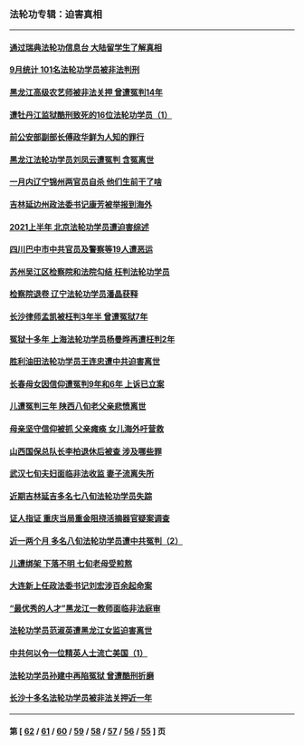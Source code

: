 ### 法轮功专辑：迫害真相
---
#### [通过瑞典法轮功信息台 大陆留学生了解真相](../../pages/nf4379/n13283471.md?10060430) 
#### [9月统计 101名法轮功学员被非法判刑](../../pages/nf4379/n13282958.md?10060430) 
#### [黑龙江高级农艺师被非法关押 曾遭冤判14年](../../pages/nf4379/n13281157.md?10060430) 
#### [遭牡丹江监狱酷刑致死的16位法轮功学员（1）](../../pages/nf4379/n13278476.md?10060430) 
#### [前公安部副部长傅政华鲜为人知的罪行](../../pages/nf4379/n13280381.md?10060430) 
#### [黑龙江法轮功学员刘凤云遭冤判 含冤离世](../../pages/nf4379/n13278109.md?10060430) 
#### [一月内辽宁锦州两官员自杀 他们生前干了啥](../../pages/nf4379/n13278649.md?10060430) 
#### [吉林延边州政法委书记康芳被举报到海外](../../pages/nf4379/n13274896.md?10060430) 
#### [2021上半年 北京法轮功学员遭迫害综述](../../pages/nf4379/n13274200.md?10060430) 
#### [四川巴中市中共官员及警察等19人遭恶运](../../pages/nf4379/n13272220.md?10060430) 
#### [苏州吴江区检察院和法院勾结 枉判法轮功学员](../../pages/nf4379/n13269731.md?10060430) 
#### [检察院退卷 辽宁法轮功学员潘晶获释](../../pages/nf4379/n13269553.md?10060430) 
#### [长沙律师孟凯被枉判3年半 曾遭冤狱7年](../../pages/nf4379/n13269049.md?10060430) 
#### [冤狱十多年 上海法轮功学员杨曼晔再遭枉判2年](../../pages/nf4379/n13267202.md?10060430) 
#### [胜利油田法轮功学员王连忠遭中共迫害离世](../../pages/nf4379/n13267046.md?10060430) 
#### [长春母女因信仰遭冤判9年和6年 上诉已立案](../../pages/nf4379/n13264638.md?10060430) 
#### [儿遭冤判三年 陕西八旬老父亲悲愤离世](../../pages/nf4379/n13263888.md?10060430) 
#### [母亲坚守信仰被抓 父亲瘫痪 女儿海外吁营救](../../pages/nf4379/n13263236.md?10060430) 
#### [山西国保总队长李柏退休后被查 涉及哪些罪](../../pages/nf4379/n13262023.md?10060430) 
#### [武汉七旬夫妇面临非法收监 妻子流离失所](../../pages/nf4379/n13261750.md?10060430) 
#### [近期吉林延吉多名七八旬法轮功学员失踪](../../pages/nf4379/n13258579.md?10060430) 
#### [证人指证 重庆当局重金阻挠活摘器官疑案调查](../../pages/nf4379/n13259127.md?10060430) 
#### [近一两个月 多名八旬法轮功学员遭中共冤判（2）](../../pages/nf4379/n13257687.md?10060430) 
#### [儿遭绑架 下落不明 七旬老母受煎熬](../../pages/nf4379/n13256050.md?10060430) 
#### [大连新上任政法委书记刘宏涉百余起命案](../../pages/nf4379/n13255439.md?10060430) 
#### [“最优秀的人才”黑龙江一教师面临非法庭审](../../pages/nf4379/n13252717.md?10060430) 
#### [法轮功学员范淑英遭黑龙江女监迫害离世](../../pages/nf4379/n13247977.md?10060430) 
#### [中共何以令一位精英人士流亡美国（1）](../../pages/nf4379/n13240636.md?10060430) 
#### [法轮功学员孙建中再陷冤狱 曾遭酷刑折磨](../../pages/nf4379/n13245440.md?10060430) 
#### [长沙十多名法轮功学员被非法关押近一年](../../pages/nf4379/n13245260.md?10060430) 

---
#### 第 [ [62](./62.md?10060430) / [61](./61.md?10060430) / [60](./60.md?10060430) / [59](./59.md?10060430) / [58](./58.md?10060430) / [57](./57.md?10060430) / [56](./56.md?10060430) / [55](./55.md?10060430) ] 页
